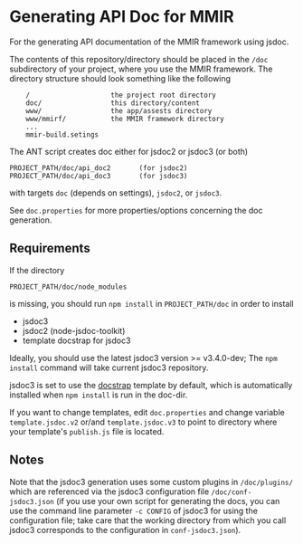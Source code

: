 # Generating API Doc for MMIR

For the generating API documentation of the MMIR framework using jsdoc.

The contents of this repository/directory should be placed in the `/doc`
subdirectory of your project, where you use the MMIR framework. The 
directory structure should look something like the following
```
    /                    the project root directory
    doc/                 this directory/content
    www/                 the app/assests directory
    www/mmirf/           the MMIR framework directory
    ...
    mmir-build.setings	
```

The ANT script creates doc either for jsdoc2 or jsdoc3 (or both)


    PROJECT_PATH/doc/api_doc2		(for jsdoc2)
    PROJECT_PATH/doc/api_doc3		(for jsdoc3)
  
with targets `doc` (depends on settings), `jsdoc2`, or `jsdoc3`.


See `doc.properties` for more properties/options concerning the 
doc generation.


## Requirements

If the directory

`PROJECT_PATH/doc/node_modules`

is missing, you should run `npm install` in `PROJECT_PATH/doc` in order to install

 * jsdoc3
 * jsdoc2 (node-jsdoc-toolkit)
 * template docstrap for jsdoc3


Ideally, you should use the latest jsdoc3 version >= v3.4.0-dev;
The `npm install` command will take current jsdoc3 repository.


jsdoc3 is set to use the [docstrap][1] template by default, which is
automatically installed when `npm install` is run in the doc-dir.


If you want to change templates, edit `doc.properties` and change variable
`template.jsdoc.v2` or/and `template.jsdoc.v3` to point to directory where
your template's `publish.js` file is located.


## Notes

Note that the jsdoc3 generation uses some custom plugins in `/doc/plugins/` which are
referenced via the jsdoc3 configuration file `/doc/conf-jsdoc3.json` (if you use your
own script for generating the docs, you can use the command line parameter `-c CONFIG` 
of jsdoc3 for using the configuration file; take care that the working directory from 
which you call jsdoc3 corresponds to the configuration in `conf-jsdoc3.json`).


[1]: https://github.com/terryweiss/docstrap
